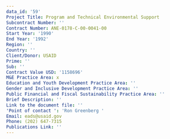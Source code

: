 ```yaml
---
data_id: '59'
Project Title: Program and Technical Environmental Support
Subcontract Number: ''
Contract Number: ANE-0178-C-00-0041-00
Start Year: '1990'
End Year: '1992'
Region: ''
Country: ''
Client/Donor: USAID
Prime: ''
Sub: ''
Contract Value USD: '1158696'
M&E Practice Area: x
Education and Youth Development Practice Area: ''
Gender and Inclusive Development Practice Area: ''
Public Financial and Fiscal Sustainability Practice Area: ''
Brief Description: ''
Link to the document file: ''
'Point of contact ': 'Ron Greenberg '
Email: eads@usaid.gov
Phone: (202) 647-7315
Publications Link: ''
---
```

